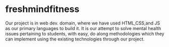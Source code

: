 # freshmindfitness
Our project is in web dev. domain, where we have used HTML,CSS,and JS as our primary languages to build it. It is our attempt to solve mental health issues pertaining to students, with easy, do along methodologies which they can implement using the existing technologies through our project.
